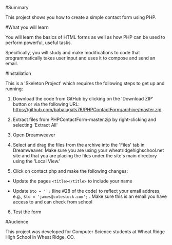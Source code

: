 #Summary

This project shows you how to create a simple contact form using PHP.

#What you will learn

You will learn the basics of HTML forms as well as how PHP can be used to perform powerful, useful tasks.

Specifically, you will study and make modifications to code that programmatically takes user input and uses it to compose and send an email.

#Installation

This is a 'Skeleton Project' which requires the following steps to get up and running:

1. Download the code from GitHub by clicking on the 'Download ZIP' button or via the following URL: https://github.com/babalugats76/PHPContactForm/archive/master.zip

2. Extract files from PHPContactForm-master.zip by right-clicking and selecting 'Extract All'

3. Open Dreamweaver

4. Select and drag the files from the archive into the 'Files' tab in Dreamweaver.  Make sure you are using your wheatridgehighschool.net site and that you are placing the files under the site's main directory using the 'Local View.'

5. Click on contact.php and make the following changes:
    
* Update the pages     ```<title></title>```     to include your name

* Update     ```$to = '';```     (line #28 of the code) to reflect your email address, e.g.,     ```$to = 'james@colestock.com';```    . Make sure this is an email you have access to and can check from school

6. Test the form

#Audience

This project was developed for Computer Science students at Wheat Ridge High School in Wheat Ridge, CO.


